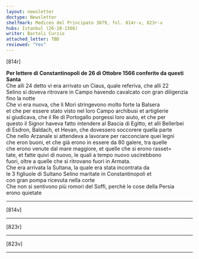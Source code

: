```yaml
---
layout: newsletter
doctype: Newsletter
shelfmark: Mediceo del Principato 3079, fol. 814r-v, 823r-v
hubs: Istanbul (26-10-1566)
writer: Bartoli Curzio
attached_letter: TBD
reviewed: "Yes"
---
```


[814r]  
  
  
<strong>Per lettere di Constantinopoli de 26 di Ottobre 1566 conferite da questi Santa</strong>  
Che alli 24 detto vi era arrivato un Ciaus, quale referiva, che alli 22  
Selino si doveva ritrovare in Campo havendo cavalcato con gran diligenzia  
fino la notte  
Che vi era nuova, che li Mori stringevono molto forte la Balsera  
et che per essere stato visto nel loro Campo archibusi et artiglierie  
si giudicava, che il Re di Portogallo porgessi loro aiuto, et che per  
questo il Signor haveva fatto intendere al Bascia di Egitto, et alli Bellerbei  
di Esdron, Baldach, et Hevan, che dovessero soccorere quella parte  
Che nello Arzanale si attendeva a lavorare per racconciare quei legni  
che eron buoni, et che già erono in essere da 80 galere, tra quelle  
che erono venute dal mare maggiore, et quelle che si erono rasset=  
tate, et fatte quivi di nuovo, le quali a tempo nuovo uscirebbono  
fuori, oltre a quelle che si ritrovano fuori in Armata.  
Che era arrivata la Sultana, la quale era stata incontrata da  
le 3 figliuole di Sultano Selino maritate in Constantinopoli et  
con gran pompa ricevuta nella corte  
Che non si sentivono più romori del Soffi, perchè le cose della Persia  
erono quietate  
  
---  

[814v]  
  
  
  
---  

[823r]  
  
  
  
---  

[823v]  
  
  
  
---  

